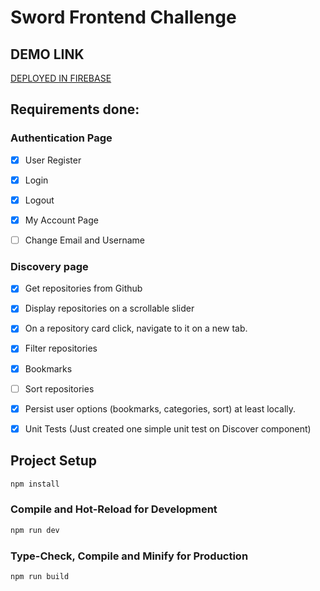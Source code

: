 # Sword Frontend Challenge

## DEMO LINK

[DEPLOYED IN FIREBASE](https://sword-fe-challenge-ps.web.app/)

## Requirements done:

### Authentication Page

- [x] User Register

- [x] Login

- [x] Logout

- [x] My Account Page

- [ ] Change Email and Username

### Discovery page


- [x] Get repositories from Github

- [x] Display repositories on a scrollable slider

- [x] On a repository card click, navigate to it on a new tab.

- [x] Filter repositories

- [x] Bookmarks

- [ ] Sort repositories

- [x] Persist user options (bookmarks, categories, sort) at least locally.

- [x] Unit Tests (Just created one simple unit test on Discover component)




## Project Setup

```sh
npm install
```

### Compile and Hot-Reload for Development

```sh
npm run dev
```

### Type-Check, Compile and Minify for Production

```sh
npm run build
```

